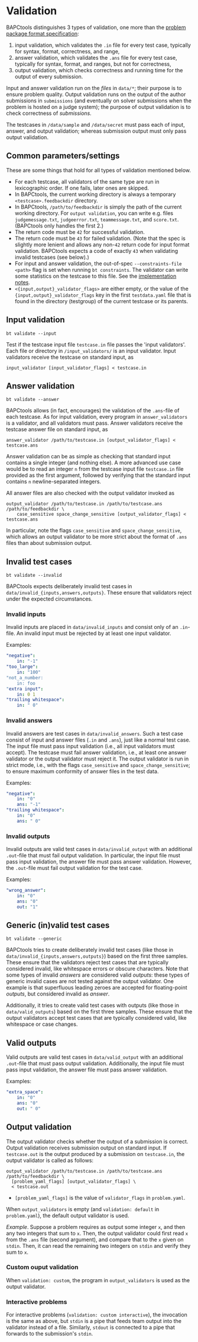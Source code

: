 # Validation

BAPCtools distinguishes 3 types of validation, one more than the [problem package format specification](https://www.kattis.com/problem-package-format/spec/problem_package_format#input-validators):

1. input validation, which validates the `.in` file for every test case, typically for syntax, format, correctness, and range,
2. answer validation, which validates the `.ans` file for every test case, typically for syntax, format, and ranges, but not for correctness,
3. output validation, which checks correctness and running time for the output of every submission.

Input and answer validation run on the _files_ in `data/*`; their purpose is to ensure problem quality.
Output validation runs on the output of the author submissions in `submissions` (and eventually on solver submissions when the problem is hosted on a judge system);
the purpose of output validation is to check correctness of _submissions_.

The testcases in `/data/sample` and `/data/secret` must pass each of input, answer, and output validation;
whereas submission output must only pass output validation.


## Common parameters/settings

These are some things that hold for all types of validation mentioned below.

- For each testcase, all validators of the same type are run in lexicographic order. If one
  fails, later ones are skipped.
- In BAPCtools, the current working directory is always a temporary
  `<testcase>.feedbackdir` directory.
- In BAPCtools, `/path/to/feedbackdir` is simply the path of the current
  working directory. For `output validation`, you can write e.g. files
  `judgemessage.txt`, `judgeerror.txt`, `teammessage.txt`, and `score.txt`.
  (BAPCtools only handles the first 2.)
- The return code must be `42` for successful validation.
- The return code must be `43` for failed validation. (Note that the spec is
  slightly more lenient and allows any non-`42` return code for input format
  validation. BAPCtools expects a code of exactly `43` when validating
  invalid testcases (see below).)
- For input and answer validation, the out-of-spec `--constraints-file
<path>` flag is set when running `bt constraints`. The validator can write some
  statistics on the testcase to this file. See the [implementation
  notes](implementation_notes.md#constraints-checking).
- `<{input,output}_validator_flags>` are either empty, or the value of the
  `{input,output}_validator_flags` key in the first `testdata.yaml` file that is found
  in the directory (testgroup) of the current testcase or its parents.

## Input validation

`bt validate --input`

Test if the testcase input file `testcase.in` file passes the 'input validators'. Each file or
directory in `/input_validators/` is an input validator.
Input validators receive the testcase on standard input, as

```
input_validator [input_validator_flags] < testcase.in
```

## Answer validation

`bt validate --answer`

BAPCtools allows (in fact, encourages) the validation of the `.ans`-file of each testcase.
As for input validation, every program in `answer_validators` is a validator, and all validators must pass.
Answer validators receive the testcase answer file on standard input, as
```
answer_validator /path/to/testcase.in [output_validator_flags] < testcase.ans
```

Answer validation can be as simple as checking that standard input contains a single integer (and nothing else).
A more advanced use case would be to read an integer `n` from the testcase input file `testcase.in` file provided as the first argument,
followed by verifying that the standard input contains `n` newline-separated integers.

All answer files are also checked with the output validator invoked as

```
output_validator /path/to/testcase.in /path/to/testcase.ans /path/to/feedbackdir \
    case_sensitive space_change_sensitive [output_validator_flags] < testcase.ans
```

In particular, note the flags `case_sensitive` and `space_change_sensitive`,
which allows an output validator to be more strict about the format of `.ans` files than about submission output.

## Invalid test cases

`bt validate --invalid`

BAPCtools expects deliberately invalid test cases in `data/invalid_{inputs,answers,outputs}`.
These ensure that validators reject under the expected circumstances.

### Invalid inputs

Invalid inputs are placed in `data/invalid_inputs` and consist only of an `.in`-file.
An invalid input must be rejected by at least one input validator.

Examples:

```yaml
"negative":
    in: "-1"
"too_large":
    in: "100"
"not_a_number:
    in: foo
"extra input":
    in: 0 1
"trailing whitespace":
    in: " 0"
```

### Invalid answers

Invalid answers are test cases in `data/invalid_answers`.
Such a test case consist of input and answer files (`.in` and `.ans`), just like a normal test case.
The input file must pass input validation (i.e., all input validators must accept).
The testcase must fail answer validation, i.e., at least one answer validator or the output validator must reject it.
The output validator is run in strict mode, i.e., with the flags `case_sensitive` and `space_change_sensitive`;
to ensure maximum conformity of answer files in the test data.

Examples:

```yaml
"negative":
    in: "0"
    ans: "-1"
"trailing whitespace":
    in: "0"
    ans: " 0"
```

### Invalid outputs

Invalid outputs are valid test cases in `data/invalid_output` with an additional `.out`-file that must fail output validation.
In particular, the input file must pass input validation, the answer file must pass answer validation.
However, the `.out`-file must fail output validation for the test case.

Examples:
```yaml
"wrong_answer":
    in: "0"
    ans: "0"
    out: "1"
```

## Generic (in)valid test cases

`bt validate --generic`

BAPCtools tries to create deliberately invalid test cases (like those in `data/invalid_{inputs,answers,outputs}`) based on the first three samples.
These ensure that the validators reject test cases that are typically considered invalid, like whitespace errors or obscure characters.
Note that some types of invalid _answers_ are considered valid _outputs_: these types of generic invalid cases are not tested against the output validator.
One example is that superfluous leading zeroes are accepted for floating-point _outputs_, but considered invalid as _answer_.

Additionally, it tries to create valid test cases with outputs (like those in `data/valid_outputs`) based on the first three samples.
These ensure that the output validators accept test cases that are typically considered valid, like whitespace or case changes.

## Valid outputs

Valid outputs are valid test cases in `data/valid_output` with an additional `.out`-file that must pass output validation.
Additionally, the input file must pass input validation, the answer file must pass answer validation.

Examples:
```yaml
"extra_space":
    in: "0"
    ans: "0"
    out: " 0"
```

## Output validation

The output validator checks whether the output of a submission is correct.
Output validation receives submission output on standard input.
If `testcase.out` is the output produced by a submission on `testcase.in`,
the output validator is called as follows:

```
output_validator /path/to/testcase.in /path/to/testcase.ans /path/to/feedbackdir \
  [problem_yaml_flags] [output_validator_flags] \
  < testcase.out
```

- `[problem_yaml_flags]` is the value of `validator_flags` in `problem.yaml`.

When `output_validators` is empty (and `validation: default` in `problem.yaml`), the default output validator is used.

_Example_.
Suppose a problem requires as output some integer `x`, and then any two integers
that sum to `x`. Then, the output validator could first read `x` from the `.ans`
file (second argument), and compare that to the `x` given on `stdin`. Then, it
can read the remaining two integers on `stdin` and verify they sum to `x`.

### Custom ouput validation

When `validation: custom`, the program in `output_validators` is used as the output validator.


### Interactive problems

For interactive problems (`validation: custom interactive`), the invocation is
the same as above, but `stdin` is a pipe that feeds team output into the
validator instead of a file.
Similarly, `stdout` is connected to a pipe that forwards to the submission's `stdin`.
